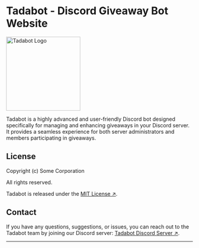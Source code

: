 # Tadabot - Discord Giveaway Bot Website

<img src="https://cdn.discordapp.com/attachments/922939216109916170/1116365392550563920/yourkakva.png" alt="Tadabot Logo" width="200" height="200">

Tadabot is a highly advanced and user-friendly Discord bot designed specifically for managing and enhancing giveaways in your Discord server. It provides a seamless experience for both server administrators and members participating in giveaways.

## License

Copyright (c) Some Corporation

All rights reserved.

Tadabot is released under the [MIT License ↗](https://github.com/vatsious/tadabot-website/blob/main/LICENSE).

## Contact

If you have any questions, suggestions, or issues, you can reach out to the Tadabot team by joining our Discord server: [Tadabot Discord Server ↗](https://discord.gg/zr8hRh5Snj).

---
